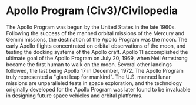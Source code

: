 # Apollo Program (Civ3)/Civilopedia

The Apollo Program was begun by the United States in the late 1960s. Following the success of the manned orbital missions of the Mercury and Gemini missions, the destination of the Apollo Program was the moon. The early Apollo flights concentrated on orbital observations of the moon, and testing the docking systems of the Apollo craft. Apollo 11 accomplished the ultimate goal of the Apollo Program on July 20, 1969, when Neil Armstrong became the first human to walk on the moon. Several other landings followed, the last being Apollo 17 in December, 1972. The Apollo Program truly represented a "giant leap for mankind". The U.S. manned lunar missions are unparalleled feats in space exploration, and the technology originally developed for the Apollo Program was later found to be invaluable in designing future space vehicles and orbital platforms.